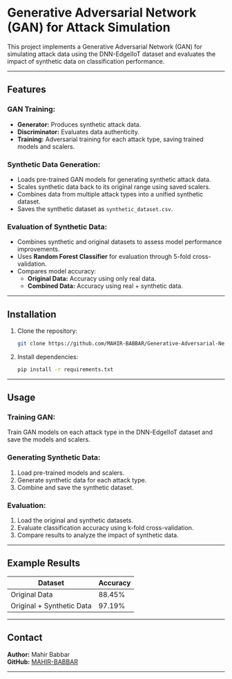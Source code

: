 # Generative Adversarial Network (GAN) for Attack Simulation  

This project implements a Generative Adversarial Network (GAN) for simulating attack data using the DNN-EdgeIIoT dataset and evaluates the impact of synthetic data on classification performance.

---

## Features  

### GAN Training:  
- **Generator:** Produces synthetic attack data.  
- **Discriminator:** Evaluates data authenticity.  
- **Training:** Adversarial training for each attack type, saving trained models and scalers.  

### Synthetic Data Generation:  
- Loads pre-trained GAN models for generating synthetic attack data.  
- Scales synthetic data back to its original range using saved scalers.  
- Combines data from multiple attack types into a unified synthetic dataset.  
- Saves the synthetic dataset as `synthetic_dataset.csv`.  

### Evaluation of Synthetic Data:  
- Combines synthetic and original datasets to assess model performance improvements.  
- Uses **Random Forest Classifier** for evaluation through 5-fold cross-validation.  
- Compares model accuracy:  
  - **Original Data:** Accuracy using only real data.  
  - **Combined Data:** Accuracy using real + synthetic data.  

---

## Installation  

1. Clone the repository:  
   ```bash  
   git clone https://github.com/MAHIR-BABBAR/Generative-Adversarial-Network.git  
   ```  

2. Install dependencies:  
   ```bash  
   pip install -r requirements.txt  
   ```  

---

## Usage  

### Training GAN:  
Train GAN models on each attack type in the DNN-EdgeIIoT dataset and save the models and scalers.  

### Generating Synthetic Data:  
1. Load pre-trained models and scalers.  
2. Generate synthetic data for each attack type.  
3. Combine and save the synthetic dataset.  

### Evaluation:  
1. Load the original and synthetic datasets.  
2. Evaluate classification accuracy using k-fold cross-validation.  
3. Compare results to analyze the impact of synthetic data.  

---

## Example Results  

| **Dataset**              | **Accuracy** |  
|---------------------------|--------------|  
| Original Data             | 88.45%        |  
| Original + Synthetic Data | 97.19%        |  

---

## Contact  

**Author:** Mahir Babbar  
**GitHub:** [MAHIR-BABBAR](https://github.com/MAHIR-BABBAR)  

---

